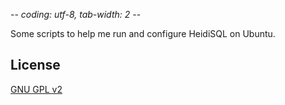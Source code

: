 -*- coding: utf-8, tab-width: 2 -*-

Some scripts to help me run and configure HeidiSQL on Ubuntu.



License
-------
[GNU GPL v2](LICENSE.gpl2.txt)
